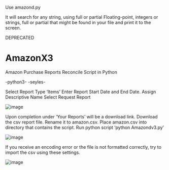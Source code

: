 Use amazond.py

It will search for any string, using full or partial Floating-point, integers or strings, full or partial that might be found in your file and print it to the screen.














DEPRECATED
# AmazonX3
Amazon Purchase Reports Reconcile Script in Python

-python3-
-seyles-



Select Report Type ‘Items’
Enter Report Start Date and End Date.
Assign Descriptive Name
Select Request Report


![image](https://user-images.githubusercontent.com/90286038/216769795-2902597b-05b0-4b41-902c-3df48b83d128.png)




Upon completion under ‘Your Reports’ will be a download link. 
Download the csv report file.
Rename it to amazon.csv.
Place amazon.csv into directory that contains the script.
Run python script ‘python Amazondv3.py’


![image](https://user-images.githubusercontent.com/90286038/216769876-3cab9873-7f72-497c-aa87-5e804b32fe92.png)





If you receive an encoding error or the file is not formatted correctly, try to import the csv using these settings.


![image](https://user-images.githubusercontent.com/90286038/216769944-112688ad-f5d7-4fc9-a819-fb896850975d.png)



